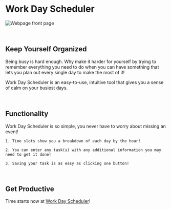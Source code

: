 # Work Day Scheduler

![Webpage front page](/assets/webpage.jpg)

</br>

## Keep Yourself Organized

Being busy is hard enough. Why make it harder for yourself by trying to remember everything you need to do when
you can have something that lets you plan out every single day to make the most of it!

Work Day Scheduler is an easy-to-use, intuitive tool that gives you a sense of calm on your busiest days. 

</br>

## Functionality

Work Day Scheduler is so simple, you never have to worry about missing an event!

```
1. Time slots show you a breakdown of each day by the hour!

2. You can enter any task(s) with any additional information you may need to get it done!

3. Saving your task is as easy as clicking one button!
```

</br>

## Get Productive

Time starts now at [Work Day Scheduler](https://cliffybar.github.io/Horiseon-Recon-and-Refactor/)!
